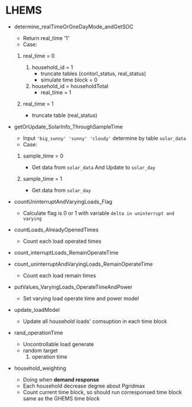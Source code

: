 # LHEMS

* determine_realTimeOrOneDayMode_andGetSOC
    * Return real_time '1'
    * Case:
    1. real_time = 0 
        1. household_id = 1
            * truncate tables (contorl_status, real_status)
            * simulate time block = 0
        2. household_id = householdTotal
            * real_time = 1

    2. real_time = 1
        * truncate table (real_status)

* getOrUpdate_SolarInfo_ThroughSampleTime
    * Input `'big_sunny' 'sunny' 'cloudy'` determine by table `solar_data`
    * Case:
    1. sample_time = 0
        * Get data from `solar_data` And Update to `solar_day`

    2. sample_time = 1
        * Get data from `solar_day`

* countUninterruptAndVaryingLoads_Flag
    * Calculate flag is 0 or 1 with variable `delta in uninterrupt and varying` 

* countLoads_AlreadyOpenedTimes
    * Count each load operated times

* count_interruptLoads_RemainOperateTime
* count_uninterruptAndVaryingLoads_RemainOperateTime
    * Count each load remain times

* putValues_VaryingLoads_OperateTimeAndPower
    * Set varying load operate time and power model

* update_loadModel
    * Update all household loads' comsuption in each time block

* rand_operationTime
    * Uncontrollable load generate
    * random target 
        1. operation time

* household_weighting
    * Doing when **demand response**
    * Each household decrease degree about Pgridmax
    * Count current time block, so should run corresponsed time block same as the GHEMS time block